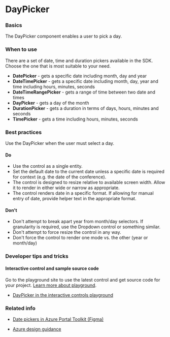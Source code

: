 ﻿# DayPicker

 
<a name="basics"></a>
### Basics
The DayPicker component enables a user to pick a day.



<!-- TODO get an IMAGE to embed here -->

<!-- TODO get an SAMPLE CODE to embed here -->

 
<a name="when-to-use"></a>
### When to use
There are a set of date, time and duration pickers available in the SDK.  Choose the one that is most suitable to your need.
* **DatePicker** - gets a specific date including month, day and year
* **DateTimePicker** - gets a specific date including month, day, year and time including hours, minutes, seconds
* **DateTimeRangePicker** - gets a range of time between two date and times
* **DayPicker** - gets a day of the month
* **DurationPicker** - gets a duration in terms of days, hours, minutes and seconds
* **TimePicker** - gets a time including hours, minutes, seconds



 
<a name="best-practices"></a>
### Best practices
Use the DayPicker when the user must select a day.

<a name="best-practices-do"></a>
#### Do

* Use the control as a single entity.
* Set the default date to the current date unless a specific date is required for context (e.g. the date of the conference).
* The control is designed to resize relative to available screen width. Allow it to render in either wide or narrow as appropriate.
* The control renders date in a specific format. If allowing for manual entry of date, provide helper text in the appropriate format.

<a name="best-practices-don-t"></a>
#### Don&#39;t

* Don't attempt to break apart year from month/day selectors. If granularity is required, use the Dropdown control or something similar.
* Don't attempt to force resize the control in any way.
* Don't force the control to render one mode vs. the other (year or month/day)



 
<a name="developer-tips-and-tricks"></a>
### Developer tips and tricks



<a name="developer-tips-and-tricks-interactive-control-and-sample-source-code"></a>
#### Interactive control and sample source code
Go to the playground site to use the latest control and get source code for your project.  [Learn more about playground](./top-extensions-controls-playground.md).

*  <a href="https://ms.portal.azure.com/?Microsoft_Azure_Playground=true#blade/Microsoft_Azure_Playground/ControlsIndexBlade/DayPicker_create_Playground" target="_blank">DayPicker in the interactive controls playground</a>



 
<a name="related-info"></a>
### Related info

* <a href="https://www.figma.com/file/Bwn8rmUOYtnPRwA3JoQTBn/Azure-Portal-Toolkit?node-id=3410%3A7621" target="_blank">Date pickers in Azure Portal Toolkit (Figma)</a>

* [Azure design guidance](http://aka.ms/portalfx/design)



